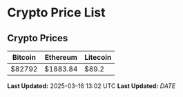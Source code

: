 # Crypto Price List

## Crypto Prices
| Bitcoin | Ethereum | Litecoin |
| ------- | -------- | -------- |
| $82792 | $1883.84 | $89.2 |
**Last Updated:** 2025-03-16 13:02 UTC
**Last Updated:** $DATE$
